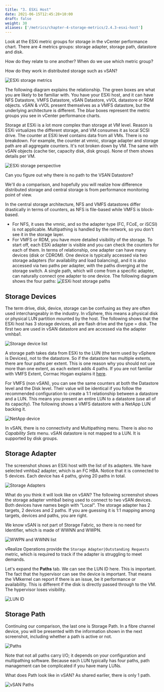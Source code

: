 ```yaml
---
title: "3. ESXi Host"
date: 2021-06-15T12:45:28+10:00
draft: false
weight: 30
aliases: ['/metrics/chapter-4-storage-metrics/2.4.3-esxi-host']
---
```


Look at the ESXi metric groups for storage in the vCenter performance chart. There are 4 metrics groups: storage adapter, storage path, datastore and disk.

How do they relate to one another? When do we use which metric group?

How do they work in distributed storage such as vSAN?

![ESXi storage metrics](2.4.3-fig-1.png)

The following diagram explains the relationship. The green boxes are what you are likely to be familiar with. You have your ESXi host, and it can have NFS Datastore, VMFS Datastore, vSAN Datastore, vVOL datastore or RDM objects. vSAN & vVOL present themselves as a VMFS datastore, but the underlying architecture is different. The _blue_ boxes represent the metric groups you see in vCenter performance charts.

Storage at ESXi is a lot more complex than storage at VM level. Reason is ESXi virtualizes the different storage, and VM consumes it as local SCSI drive. The counter at ESXi level contains data from all VMs. There is no breakdown. For example, the counter at vmnic, storage adapter and storage path are all aggregate counters. It's not broken down by VM. The same with vSAN objects (cache tier, capacity disk, disk group). None of them shows details per VM.

![ESXi storage perspective](2.4.3-fig-2.png)

Can you figure out why there is no path to the VSAN Datastore?

We'll do a comparison, and hopefully you will realize how difference distributed storage and central storage is from performance monitoring point of view.

In the central storage architecture, NFS and VMFS datastores differ drastically in terms of counters, as NFS is file-based while VMFS is block-based.

- For NFS, it uses the vmnic, and so the adapter type (FC, FCoE, or iSCSI) is not applicable. Multipathing is handled by the network, so you don't see it in the storage layer.
- For VMFS or RDM, you have more detailed visibility of the storage. To start off, each ESXi adapter is visible and you can check the counters for each of them. In terms of relationship, one adapter can have many devices (disk or CDROM). One device is typically accessed via two storage adapters (for availability and load balancing), and it is also accessed via two paths per adapter, with the paths diverging at the storage switch. A single path, which will come from a specific adapter, can naturally connect one adapter to one device. The following diagram shows the four paths: ![ESXi host storage paths](2.4.3-fig-3.png)

## Storage Devices

The term drive, disk, device, storage can be confusing as they are often used interchangeably in the industry. In vSphere, this means a physical disk or physical LUN partition mounted by the host. The following shows that the ESXi host has 3 storage devices, all are flash drive and the type = disk. The first two are used in vSAN datastore and are accessed via the adapter vmhba1.

![Storage device list](2.4.3-fig-4.png)

A storage path takes data from ESXi to the LUN (the term used by vSphere is Devices), not to the datastore. So if the datastore has multiple extents, there are four paths per extent. This is one reason why you should not use more than one extent, as each extent adds 4 paths. If you are not familiar with VMFS Extent, Cormac Hogan explains it [here](http://blogs.vmware.com/vsphere/2012/02/vmfs-extents-are-they-bad-or-simply-misunderstood.html).

For VMFS (non vSAN), you can see the same counters at both the Datastore level and the Disk level. Their value will be identical if you follow the recommended configuration to create a 1:1 relationship between a datastore and a LUN. This means you present an entire LUN to a datastore (use all of its capacity). The following shows a VMFS datastore with a NetApp LUN backing it.

![NetApp device](2.4.3-fig-5.png)

In vSAN, there is no connectivity and Multipathing menu. There is also no _Capability Sets_ menu. vSAN datastore is not mapped to a LUN. It is supported by disk groups.

## Storage Adapter

The screenshot shows an ESXi host with the list of its adapters. We have selected vmhba2 adapter, which is an FC HBA. Notice that it is connected to 5 devices. Each device has 4 paths, giving 20 paths in total.

![Storage Adapters](2.4.3-fig-6.png)

What do you think it will look like on vSAN? The following screenshot shows the storage adapter vmhba1 being used to connect to two vSAN devices. Both devices have names begin with "Local". The storage adapter has 2 targets, 2 devices and 2 paths. If you are guessing it is 1:1 mapping among targets, devices and paths, you are right.

We know vSAN is not part of Storage Fabric, so there is no need for Identifier, which is made of WWNN and WWPN.

![WWPN and WWNN list](2.4.3-fig-7.png)

vRealize Operations provide the `Storage Adapter|Outstanding Requests` metric, which is required to track if the adapter is struggling to meet demands.

Let's expand the **Paths** tab. We can see the LUN ID here. This is important. The fact that the hypervisor can see the device is important. That means the VMkernel can report if there is an issue, be it performance or availability. This is different if the disk is directly passed through to the VM. The hypervisor loses visibility.

![LUN ID](2.4.3-fig-8.png)

## Storage Path

Continuing our comparison, the last one is Storage Path. In a fibre channel device, you will be presented with the information shown in the next screenshot, including whether a path is active or not.

![Paths](2.4.3-fig-9.png)

Note that not all paths carry I/O; it depends on your configuration and multipathing software. Because each LUN typically has four paths, path management can be complicated if you have many LUNs.

What does Path look like in vSAN? As shared earlier, there is only 1 path.

![vSAN Paths](2.4.3-fig-10.png)
